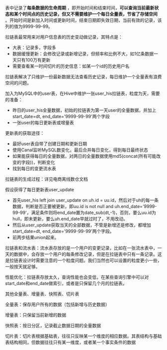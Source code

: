 表中记录了**每条数据的生命周期** ，即开始时间和结束时间，**可以查询当前最新状态和某个时间点的历史记录，但又不需要维护一个每日全量表，节省了存储空间** 。开始时间是新加入时间或更新时间，结束日期即失效日期，当前有效的记录，该列的值为9999-99-99。

拉链表最常用来对用户信息表的历史变动做记录，其特点是：

* 大表：记录多，字段多
* 数据缓慢更新：会修改记录或新增记录，但频率和比例不大，如1亿条数据一天只有100万有更新
* 需要查看某一时间切片的历史信息：如某一个id的历史用户名

拉链表解决了只维护一份最新数据无法查看历史记录，每日维护一个全量表有浪费空间的问题。

加入为MySQL中的user表，在Hive中维护一张user_his拉链表，粒度为天，需要的准备：

* 昨日的user_his全量数据，初始的拉链表为第一天user的全量数据，并加上start_date=dt, end_date='9999-99-99'两个字段
* 一张user的每日更新表或增量表

更新表的获取途径：

* 最好user表自带了创建日期和更新日期
* 使用Canal监听MySQL数变化，最后合并每日变化，得到每日最终状态
* 如果能获得每日的全量数据，对两日的全量数据使用md5(concat(所有可能改变的字段))，判断变化
* 找到每日的变更流水表

拉链表的生成过程：详见电商离线数仓文档

假设获得了每日更新表user_update

* 首先user_his left join user_update on uh.id = uu.id，然后对于uh的每一条数据，判断是否正要被更新，即uu.id is not null and uh.end_date='9999-99-99'，满足条件则将end_date置为date_sub(dt,-1)，否则，要么uu.id为hull，即未更新，要么uh.end_date早就过时了，不用改动。
* 然后从user_update获取当天的全部数据，不管是新增还是修改，都增加start_date=dt, end_date='9999-99-99'两个字段。
* 前两步结果union起来。

拉链表和流水表：流水表存放的是一个用户的变更记录，比如在一张流水表中，一天的数据中，会存放一个用户的每条修改记录，但是在拉链表中只有一条记录。这是拉链表设计时需要注意的一个粒度问题。我们当然也可以设置的粒度更小一些，一般按天就足够。

性能优化：拉链表存放太久，查询性能也会变低，在某些查询引擎中可以对start_date和end_date做索引，或者是只保留几个月的拉链表。

其他全量表、增量表、快照表、切片表

全量表：保存用户所有的数据（包括新增与历史数据）

增量表：只保留当前新增的数据

快照表：按日分区，记录截止数据日期的全量数据

切片表：切片表根据基础表，往往只反映某一个维度的相应数据。其表结构与基础表结构相同，但数据往往只有某一维度，或者某一个事实条件的数据